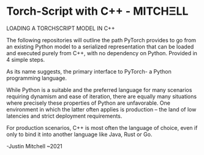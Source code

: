 # Torch-Script with C++  - MITCHΞLL 

LOADING A TORCHSCRIPT MODEL IN C++ 

The following repositories will outline the path PyTorch provides to go from an existing Python model to a serialized representation that can be loaded and executed purely from C++, with no dependency on Python.
Provided in 4 simple steps.

As its name suggests, the primary interface to PyTorch- a Python programming language.

While Python is a suitable and the preferred language for many scenarios requiring dynamism and ease of iteration, there are equally many situations where precisely these properties of Python are unfavorable. One environment in which the latter often applies is production – the land of low latencies and strict deployment requirements.

For production scenarios, C++ is most often the language of choice, even if only to bind it into another language like Java, Rust or Go. 

-Justin Mitchell   ~2021
